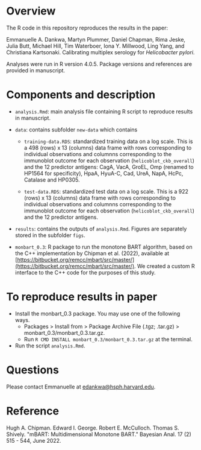 # Overview

The R code in this repository reproduces the results in the paper:

Emmanuelle A. Dankwa, Martyn Plummer, Daniel Chapman, Rima Jeske, Julia Butt,
Michael Hill, Tim Waterboer, Iona Y. Millwood, Ling Yang, and Christiana Kartsonaki. Calibrating multiplex serology for *Helicobacter pylori*.

Analyses were run in R version 4.0.5. Package versions and references are provided in manuscript.

# Components and description 

* `analysis.Rmd`: main analysis file containing R script to reproduce results in manuscript.
  
* `data`: contains subfolder `new-data` which contains

    +  `training-data.RDS`: standardized training data on a log scale. This is a 498 (rows) x 13 (columns) data frame with rows corresponding to individual observations and columnns corresponding to the immunoblot outcome for each observation (`helicoblot_ckb_overall`) and the 12 predictor antigens: CagA, VacA, GroEL, Omp (renamed to HP1564 for specificity), HpaA, HyuA-C, Cad, UreA, NapA, HcPc, Catalase and HP0305. 

    + `test-data.RDS`: standardized test data on a log scale. This is a 922 (rows) x 13 (columns) data frame with rows corresponding to individual observations and columnns corresponding to the immunoblot outcome for each observation (`helicoblot_ckb_overall`) and the 12 predictor antigens.
 
* `results`: contains the outputs of `analysis.Rmd`. Figures are separately stored in the subfolder `figs`.
  
* `monbart_0.3`: R package to run the monotone BART algorithm, based on the C++ implementation by Chipman et al. (2022), available at [https://bitbucket.org/remcc/mbart/src/master/](https://bitbucket.org/remcc/mbart/src/master/). We created a 
custom R interface to the C++ code for the purposes of this study.


# To reproduce results in paper

* Install the monbart_0.3 package. You may use one of the following ways.
   +  Packages > Install from > Package Archive File (.tgz; .tar.gz) > monbart_0.3/monbart_0.3.tar.gz. 
   +  Run `R CMD INSTALL monbart_0.3/monbart_0.3.tar.gz` at the terminal. 
* Run the script `analysis.Rmd`.

# Questions 

Please contact Emmanuelle at [edankwa@hsph.harvard.edu](edankwa@hsph.harvard.edu). 

# Reference

Hugh A. Chipman. Edward I. George. Robert E. McCulloch. Thomas S. Shively. "mBART: Multidimensional Monotone BART." Bayesian Anal. 17 (2) 515 - 544, June 2022.



